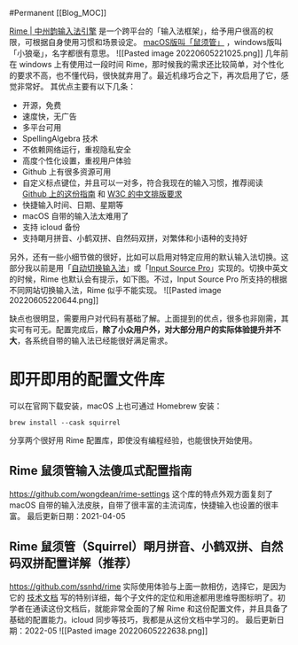 #Permanent
[[Blog_MOC]] 

[Rime | 中州韵输入法引擎](https://rime.im/) 是一个跨平台的「输入法框架」，给予用户很高的权限，可根据自身使用习惯和场景设定。 [macOS版叫「鼠须管」](https://github.com/rime/squirrel) ，windows版叫「小狼毫」，名字都很有意思。
![[Pasted image 20220605221025.png]]
几年前在 windows 上有使用过一段时间 Rime，那时候我的需求还比较简单，对个性化的要求不高，也不懂代码，很快就弃用了。最近机缘巧合之下，再次启用了它，感觉非常好。
其优点主要有以下几条：
- 开源，免费
- 速度快，无广告
- 多平台可用
- SpellingAlgebra 技术
- 不依赖网络运行，重视隐私安全
- 高度个性化设置，重视用户体验
- Github 上有很多资源可用
- 自定义标点键位，并且可以一对多，符合我现在的输入习惯，推荐阅读 [Github 上的这份指南](https://github.com/sparanoid/chinese-copywriting-guidelines) 和 [W3C 的中文排版要求](https://w3c.github.io/clreq/)
- 快捷输入时间、日期、星期等
- macOS 自带的输入法太难用了
- 支持 icloud 备份
- 支持朙月拼音、小鹤双拼、自然码双拼，对繁体和小语种的支持好

另外，还有一些小细节做的很好，比如可以启用对特定应用的默认输入法切换。这部分我以前是用「[自动切换输入法](https://apps.apple.com/cn/app/%E8%87%AA%E5%8A%A8%E5%88%87%E6%8D%A2%E8%BE%93%E5%85%A5%E6%B3%95/id1470350547?mt=12)」或「[Input Source Pro](https://inputsource.pro/zh-CN)」实现的。切换中英文的时候，Rime 也默认会有提示，如下图。不过，Input Source Pro 所支持的根据不同网站切换输入法，Rime 似乎不能实现。
![[Pasted image 20220605220644.png]]

缺点也很明显，需要用户对代码有基础了解。上面提到的优点，很多也非刚需，其实可有可无。配置完成后，**除了小众用户外，对大部分用户的实际体验提升并不大**，各系统自带的输入法已经能很好满足需求。

# 即开即用的配置文件库
可以在官网下载安装，macOS 上也可通过 Homebrew 安装：
```
brew install --cask squirrel
```

分享两个很好用 Rime 配置库，即使没有编程经验，也能很快开始使用。

## Rime 鼠须管输入法傻瓜式配置指南
https://github.com/wongdean/rime-settings
这个库的特点外观方面复刻了 macOS 自带的输入法皮肤，自带了很丰富的主流词库，快捷输入也设置的很丰富。
最后更新日期：2021-04-05

## Rime 鼠须管（Squirrel）朙月拼音、小鹤双拼、自然码双拼配置详解（推荐）
https://github.com/ssnhd/rime
实际使用体验与上面一款相仿，选择它，是因为它的 [技术文档](https://ssnhd.com/2022/01/06/rime/) 写的特别详细，每个子文件的定位和用途都用思维导图标明了。初学者在通读这份文档后，就能非常全面的了解 Rime 和这份配置文件，并且具备了基础的配置能力。icloud 同步等技巧，我都是从这份文档中学习的。
最后更新日期：2022-05
![[Pasted image 20220605222638.png]]

